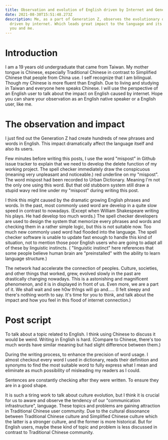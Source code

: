 ```yaml
---
title: Observation and evolution of English driven by Internet and Generation Z
date: 2021-08-30T15:51:48.273Z
description: Me, as a part of Generation Z, observes the evolutionary of English
  driven by internet. Which leads great impact to the language and its users,
  you and me.
---
```

# Introduction
I am a 19 years old undergraduate that came from Taiwan. My mother tongue is Chinese, especially Traditional Chinese in contrast to Simplified Chinese that people from China use. I self recognize that I am bilingual. Though my Chinese is more fluent than English. Due to living and studying in Taiwan and everyone here speaks Chinese.
I will use the perspective of an English user to talk about the impact on English caused by internet. Hope you can share your observation as an English native speaker or a English user, like me.

# The observation and impact
I just find out the Generation Z had create hundreds of new phrases and words in English. This impact dramatically affect the language itself and also its users.

Few minutes before writing this posts, I use the word "mispost" in Github issue tracker to explain that we need to develop the delete function of my working project. The spell checker immediately draw the conspicuous (meaning very unpleasant and noticeable.) red underline on my "mispost". The word mispost had been recorded to Urban Dictionary. Meaning I'm not the only one using this word. But that old stubborn system still draw a stupid wavy red line under my "mispost" during writing this post.

I think this might caused by the dramatic growing English phrases and words. In the past, most commonly used word are develop in a quite slow speed in contrast to nowadays. (Except when William Shakespeare writing his plays. He had develop too much words.) The spell checker developers are used to design the system that memorize every phrases and words and checking them in a rather simple logic, but this is not suitable now. Too much new commonly used word had flooded into the language. The spell checker software is unable to update fast enough to handle this kind of situation, not to mention those poor English users who are going to adapt all of these by linguistic instincts. ( "linguistic instinct" here references that some people believe human brain are "preinstalled" with the ability to learn language structure.)

The network had accelerate the connection of peoples. Culture, societies, and other things that worked, grew, evolved slowly in the past are drastically changing nowadays. This is a astonishing and magnificent phenomenon, and it is in displayed in front of us. Even more, we are a part of it. We shall wait and see h0w th!ngs will go and..... (I felt sleepy and there's nothing worth to say. It's time for you to think, and talk about the impact and how you feel in this flood of internet connection.)

# Post script
To talk about a topic related to English. I think using Chinese to discuss it would be weird. Writing in English is hard. (Compare to Chinese, there's too much words have similar meaning but had slight difference between them.)

During the writing process, to enhance the precision of word usage. I almost checkout every word I used in dictionary, reads their definition and synonyms to find the most suitable word to fully express what I mean and eliminate as much possibility of misleading my readers as I could.

Sentences are constantly checking after they were written. To ensure they are in a good shape.

It is such a tiring work to talk about culture evolution, but I think it is crucial for us to aware and observe the tendency of our "communication infrastructure", language. These topics and problems are gaining attraction in Traditional Chinese user community. Due to the cultural dissonance between Traditional Chinese culture and Simplified Chinese culture which the latter is a stronger culture, and the former is more historical. But for English users, maybe these kind of topic and problem is less discussed in contrast to Traditional Chinese community.